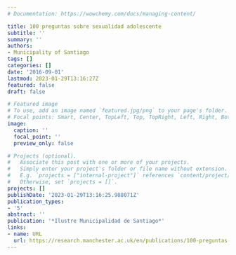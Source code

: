 ```yaml
---
# Documentation: https://wowchemy.com/docs/managing-content/

title: 100 preguntas sobre sexualidad adolescente
subtitle: ''
summary: ''
authors:
- Municipality of Santiago
tags: []
categories: []
date: '2016-09-01'
lastmod: 2023-01-29T13:16:27Z
featured: false
draft: false

# Featured image
# To use, add an image named `featured.jpg/png` to your page's folder.
# Focal points: Smart, Center, TopLeft, Top, TopRight, Left, Right, BottomLeft, Bottom, BottomRight.
image:
  caption: ''
  focal_point: ''
  preview_only: false

# Projects (optional).
#   Associate this post with one or more of your projects.
#   Simply enter your project's folder or file name without extension.
#   E.g. `projects = ["internal-project"]` references `content/project/deep-learning/index.md`.
#   Otherwise, set `projects = []`.
projects: []
publishDate: '2023-01-29T13:16:25.988071Z'
publication_types:
- '5'
abstract: ''
publication: '*Ilustre Municipalidad de Santiago*'
links:
- name: URL
  url: https://research.manchester.ac.uk/en/publications/100-preguntas-sobre-sexualidad-adolescente
---
```

